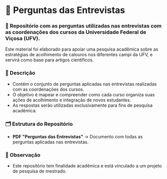 # 📝 Perguntas das Entrevistas

### 📌 Repositório com as perguntas utilizadas nas entrevistas com as coordenações dos cursos da Universidade Federal de Viçosa (UFV).

Este material foi elaborado para apoiar uma pesquisa acadêmica sobre as estratégias de acolhimento de calouros nos diferentes campi da UFV, e servirá como base para artigos científicos.

### 📖 Descrição

- Contém o conjunto de perguntas aplicadas nas entrevistas realizadas com as coordenações dos cursos.
- O objetivo é mapear e compreender como cada curso organiza suas ações de acolhimento e integração de novos estudantes.
- As respostas serão utilizadas exclusivamente para fins de pesquisa acadêmica.

### 🗂 Estrutura do Repositório

- **PDF "Perguntas das Entrevistas"** → Documento com todas as perguntas aplicadas nas entrevistas.

### 📌 Observação

- Este repositório tem finalidade acadêmica e está vinculado a um projeto de pesquisa de mestrado.
